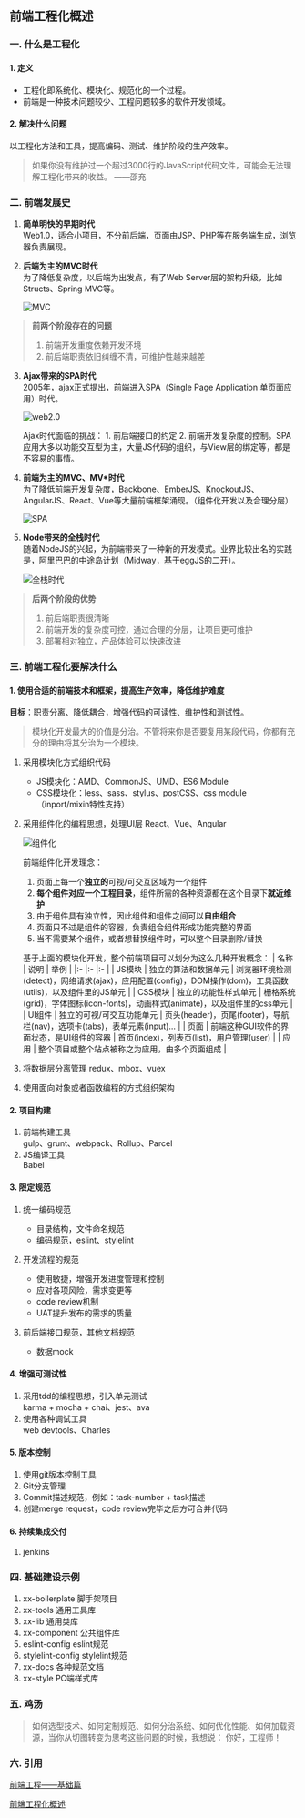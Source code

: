 ## 前端工程化概述

### 一. 什么是工程化
#### 1. 定义
* 工程化即系统化、模块化、规范化的一个过程。
* 前端是一种技术问题较少、工程问题较多的软件开发领域。

#### 2. 解决什么问题
以工程化方法和工具，提高编码、测试、维护阶段的生产效率。
> 如果你没有维护过一个超过3000行的JavaScript代码文件，可能会无法理解工程化带来的收益。 ——邵充

### 二. 前端发展史
1. **简单明快的早期时代**  
    Web1.0，适合小项目，不分前后端，页面由JSP、PHP等在服务端生成，浏览器负责展现。

2. **后端为主的MVC时代**  
    为了降低复杂度，以后端为出发点，有了Web Server层的架构升级，比如Structs、Spring MVC等。  

    ![MVC](http://img.vanilla.ink/me/webproject/FE-Summary/%E5%89%8D%E7%AB%AF%E5%B7%A5%E7%A8%8B/IntegratedSolution/01.png?x-oss-process=image/resize,w_500)

> **前两个阶段存在的问题**
> 1. 前端开发重度依赖开发环境
> 2. 前后端职责依旧纠缠不清，可维护性越来越差

3. **Ajax带来的SPA时代**  
    2005年，ajax正式提出，前端进入SPA（Single Page Application 单页面应用）时代。  

    ![web2.0](http://img.vanilla.ink/me/webproject/FE-Summary/%E5%89%8D%E7%AB%AF%E5%B7%A5%E7%A8%8B/IntegratedSolution/02.png?x-oss-process=image/resize,w_500)

    Ajax时代面临的挑战：
        1. 前后端接口的约定
        2. 前端开发复杂度的控制。SPA应用大多以功能交互型为主，大量JS代码的组织，与View层的绑定等，都是不容易的事情。

4. **前端为主的MVC、MV\*时代**  
    为了降低前端开发复杂度，Backbone、EmberJS、KnockoutJS、AngularJS、React、Vue等大量前端框架涌现。（组件化开发以及合理分层）

    ![SPA](http://img.vanilla.ink/me/webproject/FE-Summary/%E5%89%8D%E7%AB%AF%E5%B7%A5%E7%A8%8B/IntegratedSolution/03.png?x-oss-process=image/resize,w_500)

5. **Node带来的全栈时代**  
    随着NodeJS的兴起，为前端带来了一种新的开发模式。业界比较出名的实践是，阿里巴巴的中途岛计划（Midway，基于eggJS的二开）。  

    ![全栈时代](http://img.vanilla.ink/me/webproject/FE-Summary/%E5%89%8D%E7%AB%AF%E5%B7%A5%E7%A8%8B/IntegratedSolution/04.png?x-oss-process=image/resize,w_400)

> **后两个阶段的优势**
> 1. 前后端职责很清晰
> 2. 前端开发的复杂度可控，通过合理的分层，让项目更可维护
> 3. 部署相对独立，产品体验可以快速改进

### 三. 前端工程化要解决什么
#### 1. 使用合适的前端技术和框架，提高生产效率，降低维护难度
**目标**：职责分离、降低耦合，增强代码的可读性、维护性和测试性。
> 模块化开发最大的价值是分治。不管将来你是否要复用某段代码，你都有充分的理由将其分治为一个模块。
1. 采用模块化方式组织代码
    * JS模块化：AMD、CommonJS、UMD、ES6 Module
    * CSS模块化：less、sass、stylus、postCSS、css module（inport/mixin特性支持）

2. 采用组件化的编程思想，处理UI层
    React、Vue、Angular  

    ![组件化](http://img.vanilla.ink/me/webproject/FE-Summary/%E5%89%8D%E7%AB%AF%E5%B7%A5%E7%A8%8B/IntegratedSolution/05.png?x-oss-process=image/resize,w_500)

    前端组件化开发理念：  

    1. 页面上每一个**独立的**可视/可交互区域为一个组件
    2. **每个组件对应一个工程目录**，组件所需的各种资源都在这个目录下**就近维护**
    3. 由于组件具有独立性，因此组件和组件之间可以**自由组合**
    4. 页面只不过是组件的容器，负责组合组件形成功能完整的界面
    5. 当不需要某个组件，或者想替换组件时，可以整个目录删除/替换

    基于上面的模块化开发，整个前端项目可以划分为这么几种开发概念：
    | 名称 | 说明 | 举例 |
    |:- |:- |:- |
    | JS模块 | 独立的算法和数据单元 | 浏览器环境检测(detect)，网络请求(ajax)，应用配置(config)，DOM操作(dom)，工具函数(utils)，以及组件里的JS单元 |
    | CSS模块 | 独立的功能性样式单元 | 栅格系统(grid)，字体图标(icon-fonts)，动画样式(animate)，以及组件里的css单元 |
    | UI组件 | 独立的可视/可交互功能单元 | 页头(header)，页尾(footer)，导航栏(nav)，选项卡(tabs)，表单元素(input)... |
    | 页面 | 前端这种GUI软件的界面状态，是UI组件的容器 | 首页(index)，列表页(list)，用户管理(user) |
    | 应用 | 整个项目或整个站点被称之为应用，由多个页面组成 |

3. 将数据层分离管理
    redux、mbox、vuex

4. 使用面向对象或者函数编程的方式组织架构

#### 2. 项目构建
1. 前端构建工具  
    gulp、grunt、webpack、Rollup、Parcel
2. JS编译工具  
    Babel

#### 3. 限定规范
1. 统一编码规范
    * 目录结构，文件命名规范
    * 编码规范，eslint、stylelint

2. 开发流程的规范
    * 使用敏捷，增强开发进度管理和控制
    * 应对各项风险，需求变更等
    * code review机制
    * UAT提升发布的需求的质量
3. 前后端接口规范，其他文档规范
    * 数据mock

#### 4. 增强可测试性
1. 采用tdd的编程思想，引入单元测试  
    karma + mocha + chai、jest、ava
2. 使用各种调试工具  
    web devtools、Charles

#### 5. 版本控制
1. 使用git版本控制工具
2. Git分支管理
3. Commit描述规范，例如：task-number + task描述
4. 创建merge request，code review完毕之后方可合并代码

#### 6. 持续集成交付
1. jenkins

### 四. 基础建设示例
1. xx-boilerplate 脚手架项目
2. xx-tools 通用工具库
3. xx-lib 通用类库
4. xx-component 公共组件库
5. eslint-config eslint规范
6. stylelint-config stylelint规范
7. xx-docs 各种规范文档
8. xx-style PC端样式库

### 五. 鸡汤
> 如何选型技术、如何定制规范、如何分治系统、如何优化性能、如何加载资源，当你从切图转变为思考这些问题的时候，我想说：
> 你好，工程师！

### 六. 引用
[前端工程——基础篇](https://github.com/fouber/blog/issues/10#)

[前端工程化概述](https://juejin.im/post/5ac9c6f451882555677ed301)
